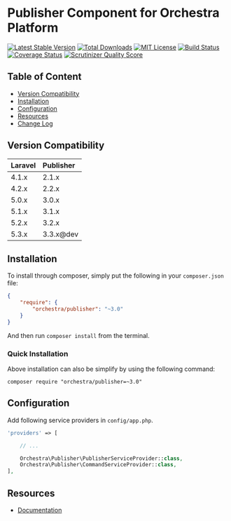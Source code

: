 Publisher Component for Orchestra Platform
==============

[![Latest Stable Version](https://img.shields.io/github/release/orchestral/publisher.svg?style=flat-square)](https://packagist.org/packages/orchestra/publisher)
[![Total Downloads](https://img.shields.io/packagist/dt/orchestra/publisher.svg?style=flat-square)](https://packagist.org/packages/orchestra/publisher)
[![MIT License](https://img.shields.io/packagist/l/orchestra/publisher.svg?style=flat-square)](https://packagist.org/packages/orchestra/publisher)
[![Build Status](https://img.shields.io/travis/orchestral/publisher/master.svg?style=flat-square)](https://travis-ci.org/orchestral/publisher)
[![Coverage Status](https://img.shields.io/coveralls/orchestral/publisher/master.svg?style=flat-square)](https://coveralls.io/r/orchestral/publisher?branch=master)
[![Scrutinizer Quality Score](https://img.shields.io/scrutinizer/g/orchestral/publisher/master.svg?style=flat-square)](https://scrutinizer-ci.com/g/orchestral/publisher/)

## Table of Content

* [Version Compatibility](#version-compatibility)
* [Installation](#installation)
* [Configuration](#configuration)
* [Resources](#resources)
* [Change Log](http://orchestraplatform.com/docs/latest/components/publisher/changes#v3-4)

## Version Compatibility

Laravel    | Publisher
:----------|:----------
 4.1.x     | 2.1.x
 4.2.x     | 2.2.x
 5.0.x     | 3.0.x
 5.1.x     | 3.1.x
 5.2.x     | 3.2.x
 5.3.x     | 3.3.x@dev

## Installation

To install through composer, simply put the following in your `composer.json` file:

```json
{
	"require": {
		"orchestra/publisher": "~3.0"
	}
}
```

And then run `composer install` from the terminal.

### Quick Installation

Above installation can also be simplify by using the following command:

    composer require "orchestra/publisher=~3.0"

## Configuration

Add following service providers in `config/app.php`.

```php
'providers' => [

	// ...

	Orchestra\Publisher\PublisherServiceProvider::class,
    Orchestra\Publisher\CommandServiceProvider::class,
],
```

## Resources

* [Documentation](http://orchestraplatform.com/docs/latest/components/publisher)

